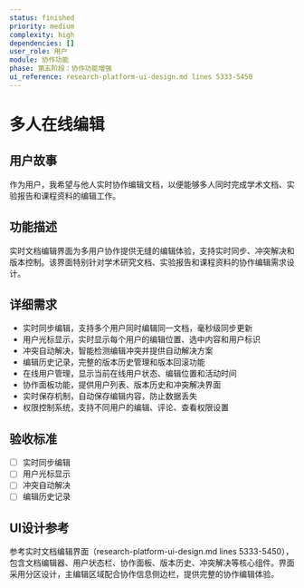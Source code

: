 ```yaml
---
status: finished
priority: medium
complexity: high
dependencies: []
user_role: 用户
module: 协作功能
phase: 第五阶段：协作功能增强
ui_reference: research-platform-ui-design.md lines 5333-5450
---
```


# 多人在线编辑

## 用户故事
作为用户，我希望与他人实时协作编辑文档，以便能够多人同时完成学术文档、实验报告和课程资料的编辑工作。

## 功能描述
实时文档编辑界面为多用户协作提供无缝的编辑体验，支持实时同步、冲突解决和版本控制。该界面特别针对学术研究文档、实验报告和课程资料的协作编辑需求设计。

## 详细需求
- 实时同步编辑，支持多个用户同时编辑同一文档，毫秒级同步更新
- 用户光标显示，实时显示每个用户的编辑位置、选中内容和用户标识
- 冲突自动解决，智能检测编辑冲突并提供自动解决方案
- 编辑历史记录，完整的版本历史管理和版本回滚功能
- 在线用户管理，显示当前在线用户状态、编辑位置和活动时间
- 协作面板功能，提供用户列表、版本历史和冲突解决界面
- 实时保存机制，自动保存编辑内容，防止数据丢失
- 权限控制系统，支持不同用户的编辑、评论、查看权限设置

## 验收标准
- [ ] 实时同步编辑
- [ ] 用户光标显示
- [ ] 冲突自动解决
- [ ] 编辑历史记录

## UI设计参考
参考实时文档编辑界面（research-platform-ui-design.md lines 5333-5450），包含文档编辑器、用户状态栏、协作面板、版本历史、冲突解决等核心组件。界面采用分区设计，主编辑区域配合协作信息侧边栏，提供完整的协作编辑体验。